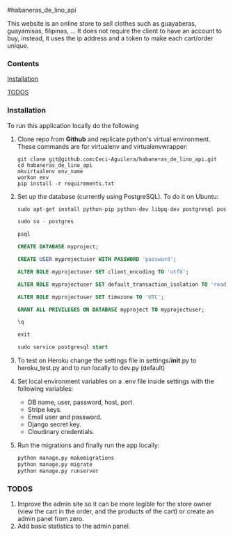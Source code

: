 #habaneras_de_lino_api

This website is an online store to sell clothes such as guayaberas, guayamisas, filipinas, ...
It does not require the client to have an account to buy, instead, it uses the ip address and a token to make each cart/order unique.

### Contents
[Installation](#installation)

[TODOS](#todos)

<a name='#installation'></a>

### Installation

To run this application locally do the following 

1. Clone repo from __Github__ and replicate python's virtual environment. These commands are for virtualenv and virtualenvwrapper:

   ```shell
   git clone git@github.com:Ceci-Aguilera/habaneras_de_lino_api.git
   cd habaneras_de_lino_api
   mkvirtualenv env_name
   workon env
   pip install -r requirements.txt
   ```

2. Set up the database (currently using PostgreSQL). To do it on Ubuntu:

   ```sql
   sudo apt-get install python-pip python-dev libpq-dev postgresql postgresql-contrib
   
   sudo su - postgres
   
   psql
   
   CREATE DATABASE myproject;
   
   CREATE USER myprojectuser WITH PASSWORD 'password';
   
   ALTER ROLE myprojectuser SET client_encoding TO 'utf8';
   
   ALTER ROLE myprojectuser SET default_transaction_isolation TO 'read committed';
   
   ALTER ROLE myprojectuser SET timezone TO 'UTC';
   
   GRANT ALL PRIVILEGES ON DATABASE myproject TO myprojectuser;
   
   \q
   
   exit
   
   sudo service postgresql start
   ```

   

3. To test on Heroku change the settings file in settings/__init__.py to heroku_test.py and to run locally to dev.py (default)

4. Set local environment variables on a .env file inside settings with the following variables:

   - DB name, user, password, host, port.
   - Stripe keys.
   - Email user and password.
   - Django secret key.
   - Cloudinary credentials.

5. Run the migrations and finally run the app locally:

   ```bash
   python manage.py makemigrations
   python manage.py migrate
   python manage.py runserver
   ```


<a name='#todos'></a>

### TODOS

1. Improve the admin site so it can be more legible for the store owner (view the cart in the order, and the products of the cart) or create an admin panel from zero.
2. Add basic statistics to the admin panel.